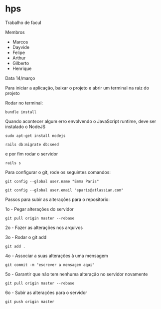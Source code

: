 # hps
Trabalho de facul

Membros
- Marcos
- Dayvide
- Felipe
- Arthur
- Gilberto
- Henrique

Data 14/março

Para iniciar a aplicação, baixar o projeto e abrir um terminal na raiz do projeto

Rodar no terminal:

```
bundle install
```
Quando acontecer algum erro envolvendo o JavaScript runtime, deve ser instalado o NodeJS

```
sudo apt-get install nodejs
```

```
rails db:migrate db:seed
```

e por fim rodar o servidor

```
rails s
```


Para configurar o git, rode os seguintes comandos:

```
git config --global user.name "Emma Paris"
```
```
git config --global user.email "eparis@atlassian.com"
```

Passos para subir as alterações para o repositorio:

1o - Pegar alterações do servidor
```
git pull origin master --rebase
```
2o - Fazer as alterações nos arquivos

3o - Rodar o git add 
```
git add .
```
4o - Associar a suas alterações à uma mensagem
```
git commit -m "escrever a mensagem aqui"
```
5o - Garantir que não tem nenhuma alteração no servidor novamente
```
git pull origin master --rebase
```
6o - Subir as alterações para o servidor
```
git push origin master
```



